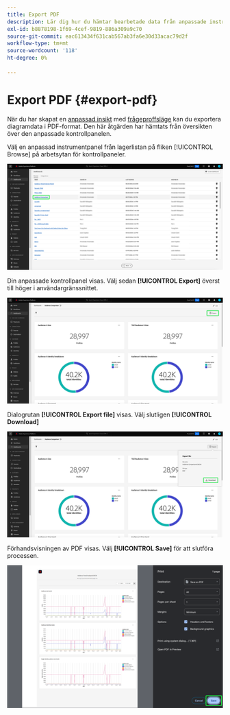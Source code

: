 ```yaml
---
title: Export PDF
description: Lär dig hur du hämtar bearbetade data från anpassade instrumentpanelsinsikter i PDF-format.
exl-id: b8878198-1f69-4cef-9819-886a309a9c70
source-git-commit: eac613434f631cab567ab3fa6e30d33acac79d2f
workflow-type: tm+mt
source-wordcount: '118'
ht-degree: 0%

---
```


# Export PDF {#export-pdf}

När du har skapat en [anpassad insikt](./overview.md) med [frågeproffsläge](./overview.md#query-pro-mode) kan du exportera diagramdata i PDF-format. Den här åtgärden har hämtats från översikten över den anpassade kontrollpanelen.

Välj en anpassad instrumentpanel från lagerlistan på fliken [!UICONTROL Browse] på arbetsytan för kontrollpaneler.

![Kontrollpanelens lager med en anpassad instrumentpanelspost markerad.](../images/sql-insights-query-pro-mode/dashboard-inventory-audience.png)

Din anpassade kontrollpanel visas. Välj sedan **[!UICONTROL Export]** överst till höger i användargränssnittet.

![En anpassad kontrollpanel med Exportera markerad.](../images/sql-insights-query-pro-mode/export.png)

Dialogrutan **[!UICONTROL Export file]** visas. Välj slutligen **[!UICONTROL Download]**

![Dialogrutan Exportera fil med nedladdning.](../images/sql-insights-query-pro-mode/export-dialog.png)

Förhandsvisningen av PDF visas. Välj **[!UICONTROL Save]** för att slutföra processen.

![Dialogrutan för förhandsgranskning av utskrift med Spara markerad.](../images/sql-insights-query-pro-mode/print-preview.png)
